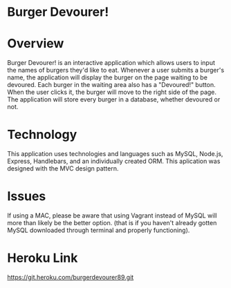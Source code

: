 # Burger Devourer!

# Overview
Burger Devourer! is an interactive application which allows users to input the names of burgers they'd like to eat. Whenever a user submits a burger's name, the application will display the burger on the page waiting to be devoured. Each burger in the waiting area also has a "Devoured!" button. When the user clicks it, the burger will move to the right side of the page. The application will store every burger in a database, whether devoured or not.

# Technology
This application uses technologies and languages such as MySQL, Node.js, Express, Handlebars, and an individually created ORM.
This aplication was designed with the MVC design pattern.

# Issues
If using a MAC, please be aware that using Vagrant instead of MySQL will more than likely be the better option. (that is if you haven't already gotten MySQL downloaded through terminal and properly functioning).

# Heroku Link
https://git.heroku.com/burgerdevourer89.git
